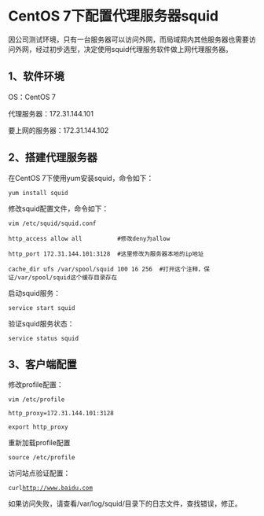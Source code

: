 # CentOS 7下配置代理服务器squid

因公司测试环境，只有一台服务器可以访问外网，而局域网内其他服务器也需要访问外网，经过初步选型，决定使用squid代理服务软件做上网代理服务器。

## 1、软件环境

OS：CentOS 7

代理服务器：172.31.144.101

要上网的服务器：172.31.144.102

## 2、搭建代理服务器

在CentOS 7下使用yum安装squid，命令如下：

`yum install squid`

修改squid配置文件，命令如下：

`vim /etc/squid/squid.conf`

`http_access allow all          #修改deny为allow`

`http_port 172.31.144.101:3128  #这里修改为服务器本地的ip地址`

`cache_dir ufs /var/spool/squid 100 16 256  #打开这个注释，保证/var/spool/squid这个缓存目录存在`

启动squid服务：

`service start squid`

验证squid服务状态：

`service status squid`

## 3、客户端配置

修改profile配置：

`vim /etc/profile`

`http_proxy=172.31.144.101:3128`

`export http_proxy`

重新加载profile配置

`source /etc/profile`

访问站点验证配置：

`curl`[`http://www.baidu.com`](http://www.baidu.com)

如果访问失败，请查看/var/log/squid/目录下的日志文件，查找错误，修正。

